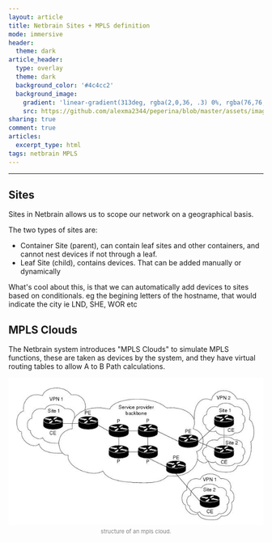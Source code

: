 ```yaml
---
layout: article
title: Netbrain Sites + MPLS definition
mode: immersive
header:
  theme: dark
article_header:
  type: overlay
  theme: dark
  background_color: '#4c4cc2'
  background_image:
    gradient: 'linear-gradient(313deg, rgba(2,0,36, .3) 0%, rgba(76,76,194, .3) 47%, rgba(0,212,255, .6) 100%)'
    src: https://github.com/alexma2344/peperina/blob/master/assets/images/brain.jpg?raw=true"
sharing: true
comment: true
articles:
  excerpt_type: html
tags: netbrain MPLS
---
```


<!--more-->

---

## Sites

Sites in Netbrain allows us to scope our network on a geographical basis.

The two types of sites are:
- Container Site (parent), can contain leaf sites and other containers, and cannot nest devices if not through a leaf.
- Leaf Site (child), contains devices. That can be added manually or dynamically

What's cool about this, is that we can automatically add devices to sites based on conditionals. eg the begining letters of the hostname, that would indicate the city ie LND, SHE, WOR etc

## MPLS Clouds

The Netbrain system introduces "MPLS Clouds" to simulate MPLS functions, these are taken as devices by the system, and they have virtual routing tables to allow A to B Path calculations.

<center><img src="https://github.com/alexma2344/peperina/blob/master/assets/images/mpls_cloud_structure.png?raw=true"></center>
<div style="text-align: center;">
    <span style="font-size:11px; color:grey">
        structure of an mpls cloud.
    </span>
</div>

